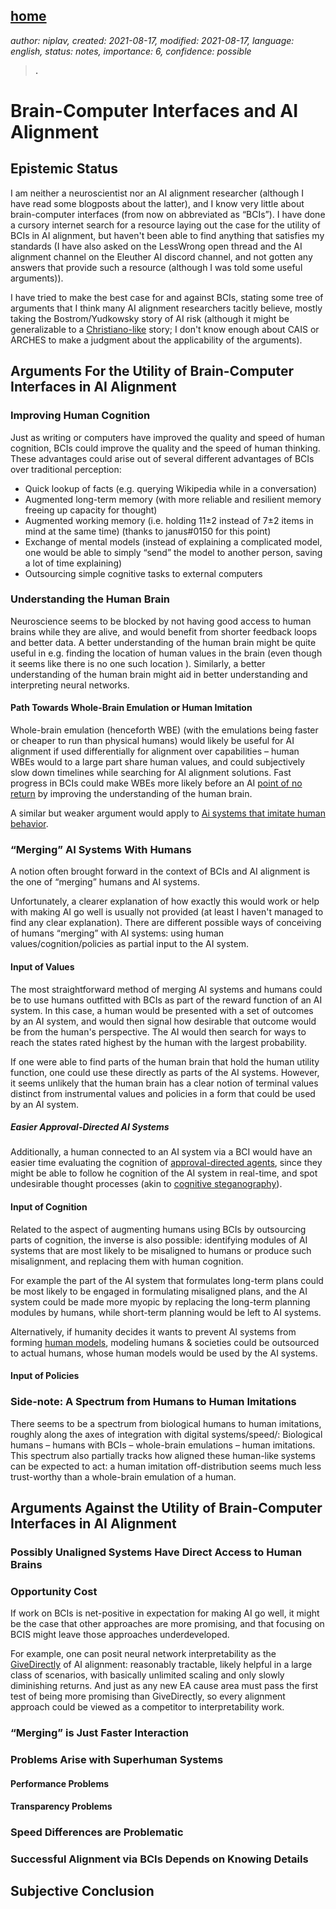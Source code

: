 [home](./index.md)
------------------

*author: niplav, created: 2021-08-17, modified: 2021-08-17, language: english, status: notes, importance: 6, confidence: possible*

> __.__

Brain-Computer Interfaces and AI Alignment
===========================================

Epistemic Status
-----------------

I am neither a neuroscientist nor an AI alignment researcher (although I
have read some blogposts about the latter), and I know very little about
brain-computer interfaces (from now on abbreviated as “BCIs”). I have
done a cursory internet search for a resource laying out the case for the
utility of BCIs in AI alignment, but haven't been able to find anything
that satisfies my standards (I have also asked on the LessWrong open
thread and the AI alignment channel on the Eleuther AI discord channel,
and not gotten any answers that provide such a resource (although I was
told some useful arguments)).

I have tried to make the best case for and against BCIs,
stating some tree of arguments that I think many AI alignment
researchers tacitly believe, mostly taking the Bostrom/Yudkowsky
story of AI risk (although it might be generalizable to a
[Christiano-like](https://www.lesswrong.com/posts/HBxe6wdjxK239zajf/what-failure-looks-like
"What failure looks like") story; I don't know enough about CAIS or
ARCHES to make a judgment about the applicability of the arguments).

Arguments For the Utility of Brain-Computer Interfaces in AI Alignment
-----------------------------------------------------------------------

### Improving Human Cognition

Just as writing or computers have improved the quality and speed of
human cognition, BCIs could improve the quality and the speed of human
thinking. These advantages could arise out of several different advantages
of BCIs over traditional perception:

* Quick lookup of facts (e.g. querying Wikipedia while in a conversation)
* Augmented long-term memory (with more reliable and resilient memory freeing up capacity for thought)
* Augmented working memory (i.e. holding 11±2 instead of 7±2 items in mind at the same time) (thanks to janus#0150 for this point)
* Exchange of mental models (instead of explaining a complicated model, one would be able to simply “send” the model to another person, saving a lot of time explaining)
* Outsourcing simple cognitive tasks to external computers

<!--TODO: how much more intelligent? How much faster?-->

### Understanding the Human Brain

Neuroscience seems to be blocked by not having good access to human
brains while they are alive, and would benefit from shorter feedback
loops and better data. A better understanding of the human brain might
be quite useful in e.g. finding the location of human values in the brain
(even though it seems like there is no one such location <!--TODO: link to
the downloaded paper-->). Similarly, a better understanding of the human
brain might aid in better understanding and interpreting neural networks.

#### Path Towards Whole-Brain Emulation or Human Imitation

Whole-brain emulation (henceforth WBE) (with the emulations being faster
or cheaper to run than physical humans) would likely be useful for AI
alignment if used differentially for alignment over capabilities – human
WBEs would to a large part share human values, and could subjectively
slow down timelines while searching for AI alignment solutions. Fast
progress in BCIs could make WBEs more likely before an AI [point of no
return](https://www.lesswrong.com/posts/JPan54R525D68NoEt/the-date-of-ai-takeover-is-not-the-day-the-ai-takes-over "The date of AI Takeover is not the day the AI takes over")
by improving the understanding of the human brain.

A similar but weaker argument would apply to [Ai systems that imitate human behavior](https://www.alignmentforum.org/posts/LTFaD96D9kWuTibWr/just-imitate-humans "Just Imitate Humans?").

### “Merging” AI Systems With Humans

A notion often brought forward in the context of BCIs and AI alignment
is the one of “merging” humans and AI systems<!--TODO: [citation
neeeded]-->.

Unfortunately, a clearer explanation of how exactly this would work or
help with making AI go well is usually not provided (at least I haven't
managed to find any clear explanation). There are different possible
ways of conceiving of humans “merging” with AI systems: using human
values/cognition/policies as partial input to the AI system.

#### Input of Values

The most straightforward method of merging AI systems and humans could be
to use humans outfitted with BCIs as part of the reward function of an AI
system. In this case, a human would be presented with a set of outcomes
by an AI system, and would then signal how desirable that outcome would
be from the human's perspective. The AI would then search for ways to
reach the states rated highest by the human with the largest probability.

If one were able to find parts of the human brain that hold the human
utility function, one could use these directly as parts of the AI systems.
However, it seems unlikely that the human brain has a clear notion of
terminal values distinct from instrumental values and policies<!--TODO:
link the case against economic values in the brain--> in a form that
could be used by an AI system.

##### Easier Approval-Directed AI Systems

Additionally, a human connected to an AI system via a BCI would
have an easier time evaluating the cognition of [approval-directed
agents](https://www.lesswrong.com/s/EmDuGeRw749sD3GKd/p/7Hr8t6xwuuxBTqADK
"Approval-directed agents"), since they might be able
to follow he cognition of the AI system in real-time,
and spot undesirable thought processes (akin to [cognitive
steganography](https://arbital.com/p/cognitive_steganography/ "Cognitive steganography")).

#### Input of Cognition

Related to the aspect of augmenting humans using BCIs by outsourcing
parts of cognition, the inverse is also possible: identifying modules
of AI systems that are most likely to be misaligned to humans or produce
such misalignment, and replacing them with human cognition.

For example the part of the AI system that formulates long-term plans
could be most likely to be engaged in formulating misaligned plans,
and the AI system could be made more myopic by replacing the long-term
planning modules by humans, while short-term planning would be left to
AI systems.

Alternatively, if humanity decides it wants to prevent AI systems from
forming [human models](https://www.lesswrong.com/posts/BKjJJH2cRpJcAnP7T),
modeling humans & societies could be outsourced to actual humans, whose
human models would be used by the AI systems.

#### Input of Policies

### Side-note: A Spectrum from Humans to Human Imitations

There seems to be a spectrum from biological humans to human imitations,
roughly along the axes of integration with digital systems/speed/:
Biological humans – humans with BCIs – whole-brain emulations –
human imitations. This spectrum also partially tracks how aligned
these human-like systems can be expected to act: a human imitation
off-distribution seems much less trust-worthy than a whole-brain emulation
of a human.

Arguments Against the Utility of Brain-Computer Interfaces in AI Alignment
---------------------------------------------------------------------------

### Possibly Unaligned Systems Have Direct Access to Human Brains

### Opportunity Cost

If work on BCIs is net-positive in expectation for making AI go well,
it might be the case that other approaches are more promising, and that
focusing on BCIS might leave those approaches underdeveloped.

For example, one can posit neural network interpretability as the
[GiveDirectly](https://www.givedirectly.org/) of AI alignment: reasonably
tractable, likely helpful in a large class of scenarios, with basically
unlimited scaling and only slowly diminishing returns. And just as any
new EA cause area must pass the first test of being more promising than
GiveDirectly, so every alignment approach could be viewed as a competitor
to interpretability work.

### “Merging” is Just Faster Interaction

### Problems Arise with Superhuman Systems

#### Performance Problems

#### Transparency Problems

### Speed Differences are Problematic

### Successful Alignment via BCIs Depends on Knowing Details

Subjective Conclusion
----------------------
